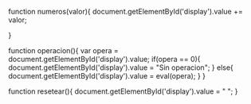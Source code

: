 function numeros(valor){
    document.getElementById('display').value += valor;
    
}


function operacion(){
    var opera = document.getElementById('display').value;
    if(opera == 0){
        document.getElementById('display').value = "Sin operacion";
    } else{
        document.getElementById('display').value = eval(opera);
    }
}

function resetear(){
    document.getElementById('display').value = " ";
}

